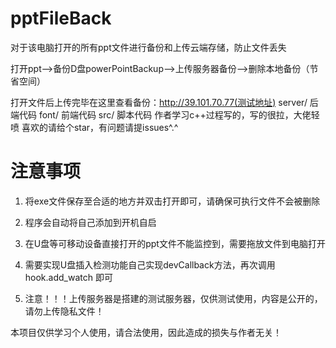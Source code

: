 # pptFileBack

对于该电脑打开的所有ppt文件进行备份和上传云端存储，防止文件丢失

打开ppt-->备份D盘powerPointBackup-->上传服务器备份-->删除本地备份（节省空间）

打开文件后上传完毕在这里查看备份：http://39.101.70.77(测试地址)
server/ 后端代码
font/ 前端代码
src/ 脚本代码
作者学习c++过程写的，写的很拉，大佬轻喷
喜欢的请给个star，有问题请提issues^.^
# 注意事项
1. 将exe文件保存至合适的地方并双击打开即可，请确保可执行文件不会被删除

2. 程序会自动将自己添加到开机自启

3. 在U盘等可移动设备直接打开的ppt文件不能监控到，需要拖放文件到电脑打开

4. 需要实现U盘插入检测功能自己实现devCallback方法，再次调用hook.add_watch 即可

5. 注意！！！上传服务器是搭建的测试服务器，仅供测试使用，内容是公开的，请勿上传隐私文件！

本项目仅供学习个人使用，请合法使用，因此造成的损失与作者无关！
